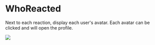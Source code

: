 # WhoReacted

Next to each reaction, display each user's avatar. Each avatar can be clicked and will open the profile.

![](https://github.com/Tally-gay/Tallycord/assets/57493648/97fec9e8-396f-4f5e-916e-1ec21445113d)
